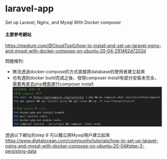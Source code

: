 # laravel-app
 Set up Laravel, Nginx, and Mysql With Docker composer

 #### 主要參考網站
 https://medium.com/@CloudTopG/how-to-install-and-set-up-laravel-nginx-and-mysql-with-docker-compose-on-ubuntu-20-04-291462d7202d

問題條列:
* 無法透過docker-compose的方式直接將database的使用者建立起來
* 也有遇到docker build完成之後，發現composer install有部分安裝未完全，需要再進去php裡面進行composer install
![Alt text](image.png)

透過以下網址的step 9 可以獨立將Mysql用戶建立起來
https://www.digitalocean.com/community/tutorials/how-to-set-up-laravel-nginx-and-mysql-with-docker-compose-on-ubuntu-20-04#step-3-persisting-data
